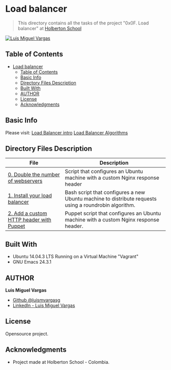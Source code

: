 # Load balancer

> This directory contains all the tasks of the project "0x0F. Load balancer" at [Holberton School](https://www.holbertonschool.com "Holberton School.")

[![Luis Miguel Vargas](https://img.shields.io/twitter/url?style=social&url=https%3A%2F%2Ftwitter.com%2Fluismvargasg1)](https://twitter.com/luismvargasg1)

## Table of Contents

- [Load balancer](#load-balancer)
  - [Table of Contents](#table-of-contents)
  - [Basic Info](#basic-info)
  - [Directory Files Description](#directory-files-description)
  - [Built With](#built-with)
  - [AUTHOR](#author)
  - [License](#license)
  - [Acknowledgments](#acknowledgments)

## Basic Info

Please visit:
[Load Balancer intro](https://www.thegeekstuff.com/2016/01/load-balancer-intro/)
[Load Balancer Algorithms](https://devcentral.f5.com/s/articles/intro-to-load-balancing-for-developers-ndash-the-algorithms)

## Directory Files Description

| **File** | **Description** |
|----------|-----------------|
| [0. Double the number of webservers](./0-custom_http_response-header) | Script that configures an Ubuntu machine with a custom Nginx response header |
| [1. Install your load balancer](./1-install_load_balancer) | Bash script that configures a new Ubuntu machine to distribute requests using a roundrobin algorithm. |
| [2. Add a custom HTTP header with Puppet](./2-puppet_custom_http_response-header.pp) | Puppet script that configures an Ubuntu machine with a custom Nginx response header. |

## Built With

* Ubuntu 14.04.3 LTS Running on a Virtual Machine "Vagrant"
* GNU Emacs 24.3.1

## AUTHOR

**Luis Miguel Vargas**

* [Github @luismvargasg](https://github.com/luismvargasg)
* [LinkedIn - Luis Miguel Vargas](https://www.linkedin.com/in/luismvargasg/)

## License

Opensource project.

## Acknowledgments

* Project made at Holberton School - Colombia.
